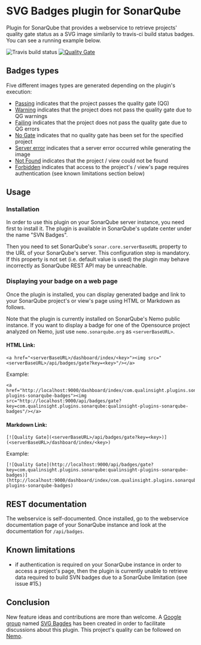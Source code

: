 # SVG Badges plugin for SonarQube
Plugin for SonarQube that provides a webservice to retrieve projects' quality gate status as a SVG image similarily to travis-ci build status badges. You can see a running example below.

![Travis build status](https://travis-ci.org/QualInsight/qualinsight-plugins-sonarqube-badges.svg?branch=master) [![Quality Gate](http://nemo.sonarqube.org/api/badges/gate?key=com.qualinsight.plugins.sonarqube:qualinsight-plugins-sonarqube-badges)](http://nemo.sonarqube.org/dashboard/index/com.qualinsight.plugins.sonarqube:qualinsight-plugins-sonarqube-badges)

## Badges types

Five different images types are generated depending on the plugin's execution:
* [Passing](images/passing.svg) indicates that the project passes the quality gate (QG)
* [Warning](images/warning.svg) indicates that the project does not pass the quality gate due to QG warnings
* [Failing](images/failing.svg) indicates that the project does not pass the quality gate due to QG errors
* [No Gate](images/no_gate.svg) indicates that no quality gate has been set for the specified project
* [Server error](images/server_error.svg) indicates that a server error occurred while generating the image
* [Not Found](images/not_found.svg) indicates that the project / view could not be found
* [Forbidden](images/forbidden.svg) indicates that access to the project's / view's page requires authentication (see known limitations section below)

## Usage

### Installation 

In order to use this plugin on your SonarQube server instance, you need first to install it. The plugin is available in SonarQube's update center under the name "SVN Badges".

Then  you need to set SonarQube's ``sonar.core.serverBaseURL`` property to the URL of your SonarQube's server. This configuration step is mandatory. If this property is not set (i.e. default value is used) the plugin may behave incorrectly as SonarQube REST API may be unreachable. 

### Displaying your badge on a web page

Once the plugin is installed, you can display generated badge and link to your SonarQube project's or view's page using HTML or Markdown as follows.

Note that the plugin is currently installed on SonarQube's Nemo public instance. If you want to display a badge for one of the Opensource project analyzed on Nemo, just use ``nemo.sonarqube.org`` as ``<serverBaseURL>``.

#### HTML Link:

```
<a href="<serverBaseURL>/dashboard/index/<key>"><img src="<serverBaseURL>/api/badges/gate?key=<key>"/></a>
```

Example:

```
<a href="http://localhost:9000/dashboard/index/com.qualinsight.plugins.sonarqube:qualinsight-plugins-sonarqube-badges"><img src="http://localhost:9000/api/badges/gate?key=com.qualinsight.plugins.sonarqube:qualinsight-plugins-sonarqube-badges"/></a>
```

#### Markdown Link:

```
[![Quality Gate](<serverBaseURL>/api/badges/gate?key=<key>)](<serverBaseURL>/dashboard/index/<key>)
```

Example:

```
[![Quality Gate](http://localhost:9000/api/badges/gate?key=com.qualinsight.plugins.sonarqube:qualinsight-plugins-sonarqube-badges)](http://localhost:9000/dashboard/index/com.qualinsight.plugins.sonarqube:qualinsight-plugins-sonarqube-badges)
```

## REST documentation

The webservice is self-documented. Once installed, go to the webservice documentation page of your SonarQube instance and look at the documentation for ``/api/badges``.

## Known limitations

* if authentication is required on your SonarQube instance in order to access a project's page, then the plugin is currently unable to retrieve data required to build SVN badges due to a SonarQube limitation (see issue #15.) 

## Conclusion

New feature ideas and contributions are more than welcome. A [Google group](https://groups.google.com/forum/#!forum/svg-badges) named [SVG Bagdes](https://groups.google.com/forum/#!forum/svg-badges) has been created in order to facilitate discussions about this plugin. This project's quality can be followed on [Nemo](https://nemo.sonarqube.org/overview?id=com.qualinsight.plugins.sonarqube%3Aqualinsight-plugins-sonarqube-badges).


